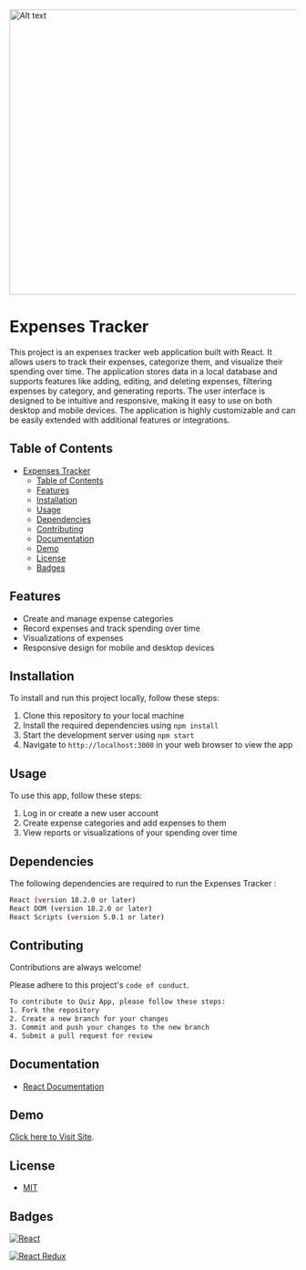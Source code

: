 <img src="https://repository-images.githubusercontent.com/419507496/cfcc1354-86ac-432e-823a-da56c21302ba" alt="Alt text" title="Optional title" height="500" width="900">

# Expenses Tracker

This project is an expenses tracker web application built with React. It allows users to track their expenses, categorize them, and visualize their spending over time. The application stores data in a local database and supports features like adding, editing, and deleting expenses, filtering expenses by category, and generating reports. The user interface is designed to be intuitive and responsive, making it easy to use on both desktop and mobile devices. The application is highly customizable and can be easily extended with additional features or integrations.

## Table of Contents

- [Expenses Tracker](#expenses-tracker)
  - [Table of Contents](#table-of-contents)
  - [Features](#features)
  - [Installation](#installation)
  - [Usage](#usage)
  - [Dependencies](#dependencies)
  - [Contributing](#contributing)
  - [Documentation](#documentation)
  - [Demo](#demo)
  - [License](#license)
  - [Badges](#badges)

## Features

- Create and manage expense categories
- Record expenses and track spending over time
- Visualizations of expenses
- Responsive design for mobile and desktop devices

## Installation

To install and run this project locally, follow these steps:

1. Clone this repository to your local machine
2. Install the required dependencies using `npm install`
3. Start the development server using `npm start`
4. Navigate to `http://localhost:3000` in your web browser to view the app


## Usage
To use this app, follow these steps:

1. Log in or create a new user account
2. Create expense categories and add expenses to them
3. View reports or visualizations of your spending over time

## Dependencies

The following dependencies are required to run the Expenses Tracker :

```bash
React (version 18.2.0 or later)
React DOM (version 18.2.0 or later)
React Scripts (version 5.0.1 or later)
```
## Contributing

Contributions are always welcome!

Please adhere to this project's `code of conduct`.
```bash
To contribute to Quiz App, please follow these steps:
1. Fork the repository
2. Create a new branch for your changes
3. Commit and push your changes to the new branch
4. Submit a pull request for review
```

## Documentation

- [React Documentation](https://reactjs.org/docs/getting-started.html)

## Demo
[Click here to Visit Site](https://expense-tracker-srini.netlify.app/).

## License

- [MIT](https://choosealicense.com/licenses/mit/)

## Badges

[![React](https://img.shields.io/badge/React-17.0.2-blue)](https://reactjs.org/)

[![React Redux](https://img.shields.io/badge/React_Redux-7.2.5-purple)](https://react-redux.js.org/)
